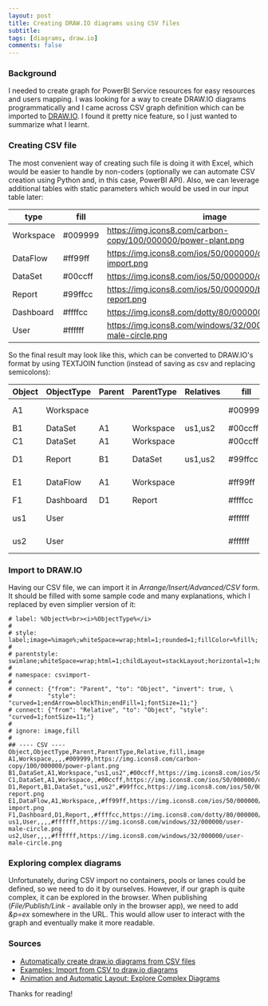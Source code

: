 ```yaml
---
layout: post
title: Creating DRAW.IO diagrams using CSV files
subtitle:
tags: [diagrams, draw.io]
comments: false
---
```

### Background
I needed to create graph for PowerBI Service resources for easy resources and users mapping. I was looking for a way to create DRAW.IO diagrams programmatically and I came across CSV graph definition which can be imported to [DRAW.IO](https://app.diagrams.net/).
I found it pretty nice feature, so I just wanted to summarize what I learnt.

### Creating CSV file
The most convenient way of creating such file is doing it with Excel, which would be easier to handle by non-coders (optionally we can automate CSV creation using Python and, in this case, PowerBI API). Also, we can leverage additional tables with static parameters which would be used in our input table later:

| type | fill | image |
| ---- | ---- | ----- |
|Workspace|	#009999|	https://img.icons8.com/carbon-copy/100/000000/power-plant.png|
|DataFlow	|#ff99ff	|https://img.icons8.com/ios/50/000000/database-import.png|
|DataSet	|#00ccff	|https://img.icons8.com/ios/50/000000/database.png|
|Report	|#99ffcc	|https://img.icons8.com/ios/50/000000/business-report.png|
|Dashboard|	#ffffcc	|https://img.icons8.com/dotty/80/000000/dashboard.png|
|User|	#ffffff	|https://img.icons8.com/windows/32/000000/user-male-circle.png|

So the final result may look like this, which can be converted to DRAW.IO's format by using TEXTJOIN function (instead of saving as csv and replacing semicolons):

|Object|ObjectType|Parent|ParentType|Relatives|fill|image|
|------|----------|------|----------|---------|----|-----|
|A1    |Workspace |		 |		    |         |#009999	|https://img.icons8.com/carbon-copy/100/000000/power-plant.png|
|B1	|DataSet|	A1|	Workspace|	us1,us2|	#00ccff|	https://img.icons8.com/ios/50/000000/database.png|
|C1	|DataSet|	A1|	Workspace|		|#00ccff|	https://img.icons8.com/ios/50/000000/database.png|
|D1	|Report	|B1	|DataSet	|us1,us2	|#99ffcc	|https://img.icons8.com/ios/50/000000/business-report.png|
|E1	|DataFlow|	A1|	Workspace|	|#ff99ff|	https://img.icons8.com/ios/50/000000/database-import.png|
|F1	|Dashboard	|D1	|Report|		|#ffffcc	|https://img.icons8.com/dotty/80/000000/dashboard.png|
|us1	|User|	||			|#ffffff	|https://img.icons8.com/windows/32/000000/user-male-circle.png|
|us2	|User|  ||			|#ffffff	|https://img.icons8.com/windows/32/000000/user-male-circle.png|

### Import to DRAW.IO
Having our CSV file, we can import it in *Arrange/Insert/Advanced/CSV* form. It should be filled with some sample code and many explanations, which I replaced by even simplier version of it:

```
# label: %Object%<br><i>%ObjectType%</i>
#
# style: label;image=%image%;whiteSpace=wrap;html=1;rounded=1;fillColor=%fill%;
#
# parentstyle: swimlane;whiteSpace=wrap;html=1;childLayout=stackLayout;horizontal=1;horizontalStack=0;resizeParent=1;resizeLast=0;collapsible=1;
#
# namespace: csvimport-
#
# connect: {"from": "Parent", "to": "Object", "invert": true, \
#          "style": "curved=1;endArrow=blockThin;endFill=1;fontSize=11;"}
# connect: {"from": "Relative", "to": "Object", "style": "curved=1;fontSize=11;"}
#
# ignore: image,fill
#
## ---- CSV ----
Object,ObjectType,Parent,ParentType,Relative,fill,image
A1,Workspace,,,,#009999,https://img.icons8.com/carbon-copy/100/000000/power-plant.png
B1,DataSet,A1,Workspace,"us1,us2",#00ccff,https://img.icons8.com/ios/50/000000/database.png
C1,DataSet,A1,Workspace,,#00ccff,https://img.icons8.com/ios/50/000000/database.png
D1,Report,B1,DataSet,"us1,us2",#99ffcc,https://img.icons8.com/ios/50/000000/business-report.png
E1,DataFlow,A1,Workspace,,#ff99ff,https://img.icons8.com/ios/50/000000/database-import.png
F1,Dashboard,D1,Report,,#ffffcc,https://img.icons8.com/dotty/80/000000/dashboard.png
us1,User,,,,#ffffff,https://img.icons8.com/windows/32/000000/user-male-circle.png
us2,User,,,,#ffffff,https://img.icons8.com/windows/32/000000/user-male-circle.png
```

### Exploring complex diagrams
Unfortunately, during CSV import no containers, pools or lanes could be defined, so we need to do it by ourselves. However, if our graph is quite complex, it can be explored in the browser.
When publishing (*File/Publish/Link* - available only in the browser app), we need to add *&p=ex* somewhere in the URL. This would allow user to interact with the graph and eventually make it more readable.

### Sources
- [Automatically create draw.io diagrams from CSV files](https://drawio-app.com/automatically-create-draw-io-diagrams-from-csv-files/)
- [Examples: Import from CSV to draw.io diagrams](https://drawio-app.com/import-from-csv-to-drawio/)
- [Animation and Automatic Layout: Explore Complex Diagrams](https://drawio-app.com/animation-and-automatic-layout-explore-complex-diagrams/)

Thanks for reading!